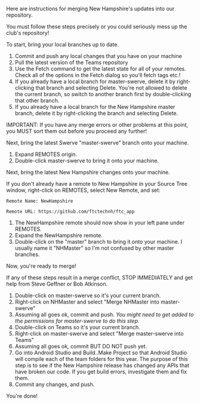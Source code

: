 Here are instructions for merging New Hampshire's updates into our repository.

You must follow these steps precisely or you could seriously mess up the club's repository!

To start, bring your local branches up to date.
1. Commit and push any local changes that you have on your machine
2. Pull the latest version of the Teams repository
3. Use the Fetch command to get the latest state for all of your remotes. Check all of the options in the Fetch dialog so you'll fetch tags etc.!
4. If you already have a local branch for master-swerve, delete it by right-clicking that branch and selecting Delete. You're not allowed to delete the current branch, so switch to another branch first by double-clicking that other branch.
5. If you already have a local branch for the New Hampshire master branch, delete it by right-clicking the branch and selecting Delete. 

IMPORTANT: If you have any merge errors or other problems at this point, you MUST sort them out before you proceed any further!


Next, bring the latest Swerve "master-swerve" branch onto your machine.
1. Expand REMOTES origin.
2. Double-click master-swerve to bring it onto your machine. 


Next, bring the latest New Hampshire changes onto your machine.

If you don't already have a remote to New Hampshire in your Source Tree window, right-click on REMOTES, select New Remote, and set:

    Remote Name: NewHampshire

    Remote URL: https://github.com/ftctechnh/ftc_app

1. The NewHampshire remote should now show in your left pane under REMOTES.
2. Expand the NewHampshire remote.
3. Double-click on the "master" branch to bring it onto your machine. I usually name it "NHMaster" so I'm not confused by other master branches.

Now, you're ready to merge!

If any of these steps result in a merge conflict, STOP IMMEDIATELY and get help from Steve Geffner or Bob Atkinson. 

1. Double-click on master-swerve so it's your current branch.
2. Right-click on NHMaster and select "Merge NHMaster into master-swerve"
3. Assuming all goes ok, commit and push. *You might need to get added to the permissions for master-swerve to do this step.*
4. Double-click on Teams so it's your current branch.
5. Right-click on master-swerve and select "Merge master-swerve into Teams"
6. Assuming all goes ok, commit BUT DO NOT push yet.
7. Go into Android Studio and Build..Make Project so that Android Studio will compile each of the team folders for this year. The purpose of this step is to see if the New Hampshire release has changed any APIs that have broken our code. If you get build errors, investigate them and fix them.
8. Commit any changes, and push.

You're done!





